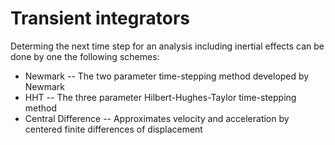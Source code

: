 Transient integrators
=====================

Determing the next time step for an analysis including inertial effects can be done by one the following schemes:

- Newmark -- The two parameter time-stepping method developed by Newmark
- HHT -- The three parameter Hilbert-Hughes-Taylor time-stepping method
- Central Difference -- Approximates velocity and acceleration by centered finite differences of displacement
